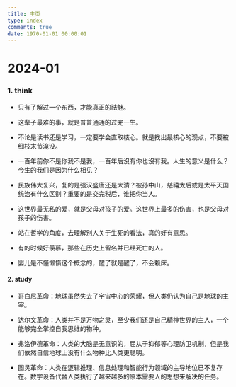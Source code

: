 ```yaml
---
title: 主页
type: index
comments: true
date: 1970-01-01 00:00:01
---
```


# 2024-01

### 1. think

+ 只有了解过一个东西，才能真正的祛魅。
+ 这辈子最难的事，就是普普通通的过完一生。
+ 不论是读书还是学习，一定要学会直取核心。就是找出最核心的观点，不要被细枝末节淹没。
+ 一百年前你不是你我不是我，一百年后沒有你也沒有我。人生的意义是什么？今生的我们是因为什么相见？


+ 民族伟大复兴，复的是强汉盛唐还是大清？被孙中山，慈禧太后或是太平天国统治有什么区别？重要的是交完税后，谁把你当人。
+ 这世界最无私的爱，就是父母对孩子的爱。这世界上最多的伤害，也是父母对孩子的伤害。
+ 站在哲学的角度，去理解别人关于生死的看法，真的好有意思。
+ 有的时候好羡慕，那些在历史上留名并已经死亡的人。
+ 婴儿是不懂懒惰这个概念的，醒了就是醒了，不会赖床。

#### 2. study

+ 哥白尼革命：地球虽然失去了宇宙中心的荣耀，但人类仍认为自己是地球的主宰。

+ 达尔文革命：人类并不是万物之灵，至少我们还是自己精神世界的主人，一个能够完全掌控自我思维的物种。

+ 弗洛伊德革命：人类的大脑是无意识的，屈从于抑郁等心理防卫机制，但是我们依然自信地球上没有什么物种比人类更聪明。

+ 图灵革命：人类在逻辑推理、信息处理和智能行为领域的主导地位已不复存在。数字设备代替人类执行了越来越多的原本需要人的思想来解决的任务。

  

